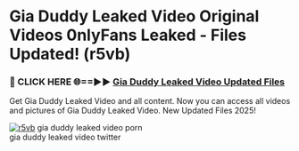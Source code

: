 # Gia Duddy Leaked Video Original Videos 0nlyFans Leaked - Files Updated! (r5vb)

<h3>🔴 CLICK HERE 🌐==►► <a href="https://tinyurl.com/x26r9saj" rel="nofollow">Gia Duddy Leaked Video Updated Files</a></h3>

Get Gia Duddy Leaked Video and all content. Now you can access all videos and pictures of Gia Duddy Leaked Video. New Updated Files 2025!

[![r5vb](https://i.imgur.com/LkgZPqh.gif)](https://tinyurl.com/x26r9saj)
gia duddy leaked video porn<br>
gia duddy leaked video twitter
